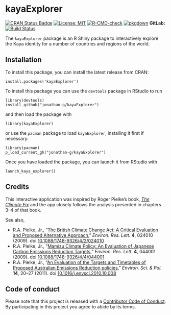 # kayaExplorer

<!-- badges: start -->

[![CRAN Status
Badge](https://www.r-pkg.org/badges/version-last-release/kayaExplorer)](https://cran.r-project.org/package=kayaExplorer)
[![License:
MIT](https://img.shields.io/badge/License-MIT-yellow.svg)](https://opensource.org/licenses/MIT)
[![R-CMD-check](https://github.com/jonathan-g/kaya-explorer/actions/workflows/R-CMD-check.yaml/badge.svg)](https://github.com/jonathan-g/kaya-explorer/actions/workflows/R-CMD-check.yaml)
[![pkgdown](https://github.com/jonathan-g/kaya-explorer/actions/workflows/pkgdown.yaml/badge.svg)](https://github.com/jonathan-g/kaya-explorer/actions/workflows/pkgdown.yaml)
**GitLab:** [![Build
Status](https://gitlab.jgilligan.org/gilligan_teaching/ees_3310/ees_3310_software/kaya-explorer/badges/main/pipeline.svg)](https://gitlab.jgilligan.org/gilligan_teaching/ees_3310/ees_3310_software/kaya-explorer/commits/main)
<!-- badges: end -->

The `kayaExplorer` package is an R Shiny package to interactively
explore the Kaya identity for a number of countries and regions of the
world.

## Installation

To install this package, you can install the latest release from CRAN:

    install.packages('kayaExplorer')

To install this package you can use the `devtools` package in RStudio to
run

    library(devtools)
    install_github("jonathan-g/kayaExplorer")

and then load the package with

    library(kayaExplorer)

or use the `pacman` package to load `kayaExplorer`, installing it first
if necessary:

    library(pacman)
    p_load_current_gh("jonathan-g/kayaExplorer")

Once you have loaded the package, you can launch it from RStudio with

    launch_kaya_explorer()

## Credits

This interactive application was inspired by Roger Pielke’s book, [*The
Climate
Fix*](https://books.google.com/books/about/The_Climate_Fix.html?id=WgcCoYsR41IC)
and the app closely follows the analysis presented in chapters 3–4 of
that book.

See also,

-   R.A. Pielke, Jr., “[The British Climate Change Act: A Critical
    Evaluation and Proposed Alternative
    Approach](https://doi.org/10.1088/1748-9326/4/2/024010),” *Environ.
    Res. Lett.* **4**, 024010 (2009). doi
    [10.1088/1748-9326/4/2/024010](https://doi.org/10.1088/1748-9326/4/2/024010)
-   R.A. Pielke, Jr., “[Mamizu Climate Policy: An Evaluation of Japanese
    Carbon Emissions Reduction
    Targets](https://doi.org/10.1088/1748-9326/4/4/044001),” *Environ.
    Res. Lett.* **4**, 044001 (2009). doi
    [10.1088/1748-9326/4/4/044001](https://doi.org/10.1088/1748-9326/4/4/044001)
-   R.A. Pielke, Jr., “[An Evaluation of the Targets and Timetables of
    Proposed Australian Emissions Reduction
    policies](https://doi.org/10.1016/j.envsci.2010.10.008),” *Environ.
    Sci. & Pol.* **14**, 20–27 (2011). doi
    [10.1016/j.envsci.2010.10.008](https://doi.org/10.1016/j.envsci.2010.10.008)

## Code of conduct

Please note that this project is released with a [Contributor Code of
Conduct](https://jonathan-g.github.io/kaya-explorer/CODE_OF_CONDUCT.html).
By participating in this project you agree to abide by its terms.
